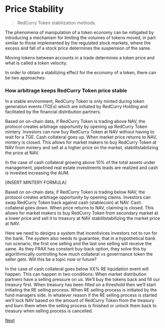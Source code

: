 # Price Stability
> RedCurry Token stabilization methods.

The phenomena of manipulation of a token economy can be mitigated by introducing a mechanism for limiting the volumes of tokens moved, in part similar to those implemented by the regulated stock markets, where the excess and fall of a stock price determines the suspension of the same.

Moving tokens between accounts in a trade determines a token price and what is called a token velocity.

In order to obtain a stabilizing effect for the economy of a token, there can be two approaches:

### How arbitrage keeps RedCurry Token price stable

In a stable environment, RedCurry Token is only minted during token generation events (TGEs) which are initiated by RedCurry Holding and facilitated by the financial distribution partners.

Based on on-chain data, if RedCurry Token is trading above NAV, the protocol creates arbitrage opportunity by opening up RedCurry Token mintery. Investors can now buy RedCurry Token at NAV without having to wait for a TGE. Cash collateral goes up. When market price returns to NAV, mintery is closed. This allows for market makers to buy RedCurry Token at NAV from mintery and sell at a higher price on the market, stabilitstabilizing the price at NAV.

In the case of cash collateral growing above 10% of the total assets under management, pipelined real estate investments leads are realized and cash is invested increasing the AUM.

[INSERT MINTERY FORMULA]

Based on on-chain data, if RedCurry Token is trading below NAV, the protocol creates arbitrage opportunity by opening claims. Investors can swap RedCurry Token back against cash (stablecoin) at NAV. Cash collateral goes down. When price returns to NAV, claiming is closed. This allows for market makers to buy RedCurry Token from secondary market at a lower price and sell it to treasury at NAV stabilitstabilizing the market price at NAV.

Here we need to designs a system that incentivices investors not to run for the bank. The system also needs to guarantee, that in a hypothetical bank run scenario, the first one selling and the last one selling will receive the same. As they FRAX has constant buy-back option, they solve this by algorithmically controlling how much collateral vs goverrnance token the seller gets. Will this be a topic now or future?

In the case of cash collateral goes below XX% RE liquidation event will happen. This can happen in two conditions:
When market distribution partners have a selling pressure on us. We’ll buy the tokens back and fill our treasury first. When treasury has been filled on a threshold then we’ll start initiating the RE selling process. 
When RE selling process is initiated by the fund managers side. In whatever reason if the RE selling process is started we’ll lock NAV based on the amount of RedCurry Token from the treasury and burn them when the selling process is finished or unlock them back to treasury when selling process is cancelled.

[Next](minting/minting.md)

